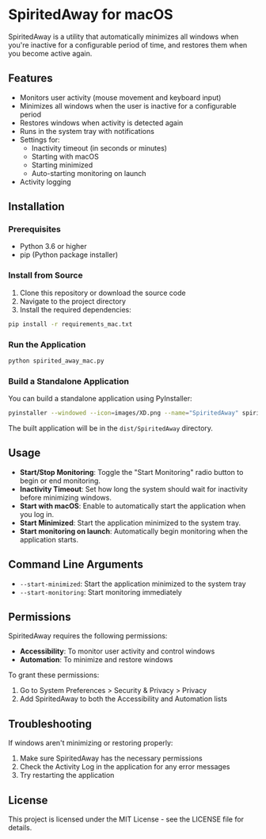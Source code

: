 # SpiritedAway for macOS

SpiritedAway is a utility that automatically minimizes all windows when you're inactive for a configurable period of time, and restores them when you become active again.

## Features

- Monitors user activity (mouse movement and keyboard input)
- Minimizes all windows when the user is inactive for a configurable period
- Restores windows when activity is detected again
- Runs in the system tray with notifications
- Settings for:
  - Inactivity timeout (in seconds or minutes)
  - Starting with macOS
  - Starting minimized
  - Auto-starting monitoring on launch
- Activity logging

## Installation

### Prerequisites

- Python 3.6 or higher
- pip (Python package installer)

### Install from Source

1. Clone this repository or download the source code
2. Navigate to the project directory
3. Install the required dependencies:

```bash
pip install -r requirements_mac.txt
```

### Run the Application

```bash
python spirited_away_mac.py
```

### Build a Standalone Application

You can build a standalone application using PyInstaller:

```bash
pyinstaller --windowed --icon=images/XD.png --name="SpiritedAway" spirited_away_mac.py
```

The built application will be in the `dist/SpiritedAway` directory.

## Usage

- **Start/Stop Monitoring**: Toggle the "Start Monitoring" radio button to begin or end monitoring.
- **Inactivity Timeout**: Set how long the system should wait for inactivity before minimizing windows.
- **Start with macOS**: Enable to automatically start the application when you log in.
- **Start Minimized**: Start the application minimized to the system tray.
- **Start monitoring on launch**: Automatically begin monitoring when the application starts.

## Command Line Arguments

- `--start-minimized`: Start the application minimized to the system tray
- `--start-monitoring`: Start monitoring immediately

## Permissions

SpiritedAway requires the following permissions:

- **Accessibility**: To monitor user activity and control windows
- **Automation**: To minimize and restore windows

To grant these permissions:
1. Go to System Preferences > Security & Privacy > Privacy
2. Add SpiritedAway to both the Accessibility and Automation lists

## Troubleshooting

If windows aren't minimizing or restoring properly:

1. Make sure SpiritedAway has the necessary permissions
2. Check the Activity Log in the application for any error messages
3. Try restarting the application

## License

This project is licensed under the MIT License - see the LICENSE file for details. 